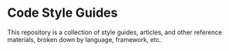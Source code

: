 # Code Style Guides

This repository is a collection of style guides, articles, and other reference 
materials, broken down by language, framework, etc.